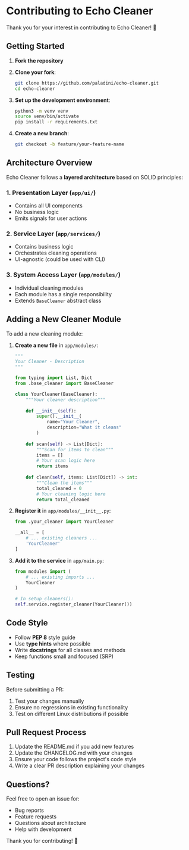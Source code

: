 # Contributing to Echo Cleaner

Thank you for your interest in contributing to Echo Cleaner! 🎉

## Getting Started

1. **Fork the repository**
2. **Clone your fork**:
   ```bash
   git clone https://github.com/paladini/echo-cleaner.git
   cd echo-cleaner
   ```

3. **Set up the development environment**:
   ```bash
   python3 -m venv venv
   source venv/bin/activate
   pip install -r requirements.txt
   ```

4. **Create a new branch**:
   ```bash
   git checkout -b feature/your-feature-name
   ```

## Architecture Overview

Echo Cleaner follows a **layered architecture** based on SOLID principles:

### 1. Presentation Layer (`app/ui/`)
- Contains all UI components
- No business logic
- Emits signals for user actions

### 2. Service Layer (`app/services/`)
- Contains business logic
- Orchestrates cleaning operations
- UI-agnostic (could be used with CLI)

### 3. System Access Layer (`app/modules/`)
- Individual cleaning modules
- Each module has a single responsibility
- Extends `BaseCleaner` abstract class

## Adding a New Cleaner Module

To add a new cleaning module:

1. **Create a new file** in `app/modules/`:
   ```python
   """
   Your Cleaner - Description
   """
   
   from typing import List, Dict
   from .base_cleaner import BaseCleaner
   
   class YourCleaner(BaseCleaner):
       """Your cleaner description"""
       
       def __init__(self):
           super().__init__(
               name="Your Cleaner",
               description="What it cleans"
           )
       
       def scan(self) -> List[Dict]:
           """Scan for items to clean"""
           items = []
           # Your scan logic here
           return items
       
       def clean(self, items: List[Dict]) -> int:
           """Clean the items"""
           total_cleaned = 0
           # Your cleaning logic here
           return total_cleaned
   ```

2. **Register it** in `app/modules/__init__.py`:
   ```python
   from .your_cleaner import YourCleaner
   
   __all__ = [
       # ... existing cleaners ...
       'YourCleaner'
   ]
   ```

3. **Add it to the service** in `app/main.py`:
   ```python
   from modules import (
       # ... existing imports ...
       YourCleaner
   )
   
   # In setup_cleaners():
   self.service.register_cleaner(YourCleaner())
   ```

## Code Style

- Follow **PEP 8** style guide
- Use **type hints** where possible
- Write **docstrings** for all classes and methods
- Keep functions small and focused (SRP)

## Testing

Before submitting a PR:

1. Test your changes manually
2. Ensure no regressions in existing functionality
3. Test on different Linux distributions if possible

## Pull Request Process

1. Update the README.md if you add new features
2. Update the CHANGELOG.md with your changes
3. Ensure your code follows the project's code style
4. Write a clear PR description explaining your changes

## Questions?

Feel free to open an issue for:
- Bug reports
- Feature requests
- Questions about architecture
- Help with development

Thank you for contributing! 🙌
